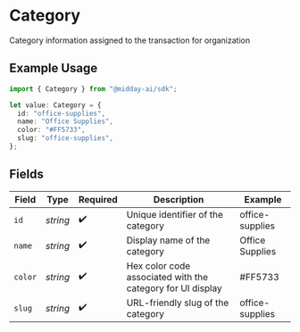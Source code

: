 # Category

Category information assigned to the transaction for organization

## Example Usage

```typescript
import { Category } from "@midday-ai/sdk";

let value: Category = {
  id: "office-supplies",
  name: "Office Supplies",
  color: "#FF5733",
  slug: "office-supplies",
};
```

## Fields

| Field                                                      | Type                                                       | Required                                                   | Description                                                | Example                                                    |
| ---------------------------------------------------------- | ---------------------------------------------------------- | ---------------------------------------------------------- | ---------------------------------------------------------- | ---------------------------------------------------------- |
| `id`                                                       | *string*                                                   | :heavy_check_mark:                                         | Unique identifier of the category                          | office-supplies                                            |
| `name`                                                     | *string*                                                   | :heavy_check_mark:                                         | Display name of the category                               | Office Supplies                                            |
| `color`                                                    | *string*                                                   | :heavy_check_mark:                                         | Hex color code associated with the category for UI display | #FF5733                                                    |
| `slug`                                                     | *string*                                                   | :heavy_check_mark:                                         | URL-friendly slug of the category                          | office-supplies                                            |